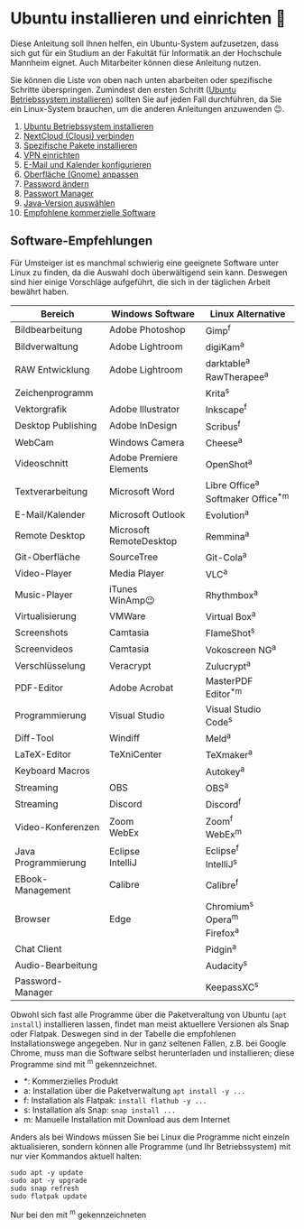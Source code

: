 # Ubuntu installieren und einrichten 💾

Diese Anleitung soll Ihnen helfen, ein Ubuntu-System aufzusetzen, dass sich gut für ein Studium an der Fakultät für Informatik an der Hochschule Mannheim eignet. Auch Mitarbeiter können diese Anleitung nutzen.

Sie können die Liste von oben nach unten abarbeiten oder spezifische Schritte überspringen. Zumindest den ersten Schritt ([Ubuntu Betriebssystem installieren](installation-ubuntu.md)) sollten Sie auf jeden Fall durchführen, da Sie ein Linux-System brauchen, um die anderen Anleitungen anzuwenden :wink:.

  1. [Ubuntu Betriebssystem installieren](installation-ubuntu.md)
  2. [NextCloud (Clousi) verbinden](setup-nextcloud.md)
  3. [Spezifische Pakete installieren](installation-packages.md)
  4. [VPN einrichten](setup-vpn.md)
  5. [E-Mail und Kalender konfigurieren](setup-evolution.md)
  6. [Oberfläche (Gnome) anpassen](setup-gnome.md)
  7. [Password ändern](setup-password.md)
  8. [Passwort Manager](setup-password_manager.md)
  9. [Java-Version auswählen](setup-java-version.md)
  10. [Empfohlene kommerzielle Software](setup-commercial.md)

## Software-Empfehlungen

Für Umsteiger ist es manchmal schwierig eine geeignete Software unter Linux zu finden, da die Auswahl doch überwältigend sein kann. Deswegen sind hier einige Vorschläge aufgeführt, die sich in der täglichen Arbeit bewährt haben.

| Bereich             | Windows Software        | Linux Alternative                                                |
|---------------------|-------------------------|------------------------------------------------------------------|
| Bildbearbeitung     | Adobe Photoshop         | Gimp<sup>f</sup>                                                 |
| Bildverwaltung      | Adobe Lightroom         | digiKam<sup>a</sup>                                              |
| RAW Entwicklung     | Adobe Lightroom         | darktable<sup>a</sup><br>RawTherapee<sup>a</sup>                 |
| Zeichenprogramm     |                         | Krita<sup>s</sup>                                                |
| Vektorgrafik        | Adobe Illustrator       | Inkscape<sup>f</sup>                                             |
| Desktop Publishing  | Adobe InDesign          | Scribus<sup>f</sup>                                              |
| WebCam              | Windows Camera          | Cheese<sup>a</sup>                                               |
| Videoschnitt        | Adobe Premiere Elements | OpenShot<sup>a</sup>                                             |
| Textverarbeitung    | Microsoft Word          | Libre Office<sup>a</sup><br>Softmaker&nbsp;Office<sup>*m</sup>   |
| E-Mail/Kalender     | Microsoft Outlook       | Evolution<sup>a</sup>                                            |
| Remote Desktop      | Microsoft RemoteDesktop | Remmina<sup>a</sup>                                              |
| Git-Oberfläche      | SourceTree              | Git-Cola<sup>a</sup>                                             |
| Video-Player        | Media Player            | VLC<sup>a</sup>                                                  |
| Music-Player        | iTunes<br>WinAmp:wink:  | Rhythmbox<sup>a</sup>                                            |
| Virtualisierung     | VMWare                  | Virtual Box<sup>a</sup>                                          |
| Screenshots         | Camtasia                | FlameShot<sup>s</sup>                                            |
| Screenvideos        | Camtasia                | Vokoscreen NG<sup>a</sup>                                        |
| Verschlüsselung     | Veracrypt               | Zulucrypt<sup>a</sup>                                            |
| PDF-Editor          | Adobe Acrobat           | MasterPDF Editor<sup>*m</sup>                                    |
| Programmierung      | Visual Studio           | Visual Studio Code<sup>s</sup>                                   |
| Diff-Tool           | Windiff                 | Meld<sup>a</sup>                                                 |
| LaTeX-Editor        | TeXniCenter             | TeXmaker<sup>a</sup>                                             |
| Keyboard Macros     |                         | Autokey<sup>a</sup>                                              |
| Streaming           | OBS                     | OBS<sup>a</sup>                                                  |
| Streaming           | Discord                 | Discord<sup>f</sup>                                              |
| Video-Konferenzen   | Zoom<br>WebEx           | Zoom<sup>f</sup><br>WebEx<sup>m</sup>                            |
| Java Programmierung | Eclipse<br>IntelliJ     | Eclipse<sup>f</sup><br>IntelliJ<sup>s</sup>                      |
| EBook-Management    | Calibre                 | Calibre<sup>f</sup>                                              |
| Browser             | Edge                    | Chromium<sup>s</sup><br>Opera<sup>m</sup><br>Firefox<sup>a</sup> |
| Chat Client         |                         | Pidgin<sup>a</sup>                                               |
| Audio-Bearbeitung   |                         | Audacity<sup>s</sup>                                             |
| Password-Manager    |                         | KeepassXC<sup>s</sup>                                            |

Obwohl sich fast alle Programme über die Paketveraltung von Ubuntu (`apt install`) installieren lassen, findet man meist aktuellere Versionen als Snap oder Flatpak. Deswegen sind in der Tabelle die empfohlenen Installationswege angegeben. Nur in ganz seltenen Fällen, z.B. bei Google Chrome, muss man die Software selbst herunterladen und installieren; diese Programme sind mit <sup>m</sup> gekennzeichnet.

- *: Kommerzielles Produkt
- a: Installation über die Paketverwaltung `apt install -y ...`
- f: Installation als Flatpak: `install flathub -y ...`
- s: Installation als Snap: `snap install ...`
- m: Manuelle Installation mit Download aus dem Internet

Anders als bei Windows müssen Sie bei Linux die Programme nicht einzeln aktualisieren, sondern können alle Programme (und Ihr Betriebssystem) mit nur vier Kommandos aktuell halten:

```console
sudo apt -y update
sudo apt -y upgrade
sudo snap refresh
sudo flatpak update
```

Nur bei den mit <sup>m</sup> gekennzeichneten